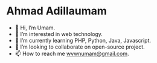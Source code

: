 # Ahmad Adillaumam

- 👋 Hi, I’m Umam.
- 👀 I’m interested in web technology.
- 🌱 I’m currently learning PHP, Python, Java, Javascript.
- 💞️ I’m looking to collaborate on open-source project.
- 📫 How to reach me [wvwnumam@gmail.com](mailto:wvwnumam@gmail.com).
